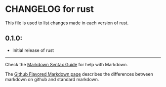# CHANGELOG for rust

This file is used to list changes made in each version of rust.

## 0.1.0:

* Initial release of rust

- - -
Check the [Markdown Syntax Guide](http://daringfireball.net/projects/markdown/syntax) for help with Markdown.

The [Github Flavored Markdown page](http://github.github.com/github-flavored-markdown/) describes the differences between markdown on github and standard markdown.
